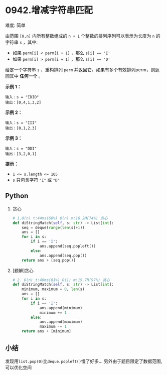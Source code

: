 # 0942.增减字符串匹配

难度: 简单

由范围 `[0,n]` 内所有整数组成的 `n + 1` 个整数的排列序列可以表示为长度为 `n` 的字符串 `s` ，其中:

- 如果 `perm[i] < perm[i + 1]` ，那么 `s[i] == 'I'` 
- 如果 `perm[i] > perm[i + 1]` ，那么 `s[i] == 'D'` 

给定一个字符串 `s` ，重构排列 `perm` 并返回它。如果有多个有效排列perm，则返回其中 **任何一个** 。

 

**示例 1：**

```
输入：s = "IDID"
输出：[0,4,1,3,2]
```

**示例 2：**

```
输入：s = "III"
输出：[0,1,2,3]
```

**示例 3：**

```
输入：s = "DDI"
输出：[3,2,0,1]
```

 

**提示：**

- `1 <= s.length <= 105`
- `s` 只包含字符 `"I"` 或 `"D"`

## Python

1. 贪心

   ```python
   # 1.O(n) t:44ms(66%) O(n) m:16.2M(74%) 贪心
   def diStringMatch(self, s: str) -> List[int]:
       seq = deque(range(len(s)+1))
       ans = []
       for i in s:
           if i == 'I':
               ans.append(seq.popleft())
           else:
               ans.append(seq.pop())
       return ans + [seq.pop()]
   ```

2. [题解]贪心

   ```python
   # 2. O(n) t:40ms(81%) O(1) m:15.7M(97%) 贪心
   def diStringMatch(self, s: str) -> List[int]:
       minimum, maximum = 0, len(s)
       ans = []
       for i in s:
           if i == 'I':
               ans.append(minimum)
               minimum += 1
           else:
               ans.append(maximum)
               maximum -= 1
       return ans + [minimum]
   ```

   

## 小结

发现用``list.pop(0)``比`deque.popleft()`慢了好多... 另外由于题目限定了数据范围, 可以优化空间